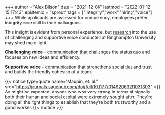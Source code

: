 +++
author = "Alex Bilson"
date = "2021-12-06"
lastmod = "2022-01-12 15:17:43"
epistemic = "sprout"
tags = ["integrity","work","hiring","voice"]
+++
While applicants are assessed for competency, employees prefer integrity over skill in their colleagues.

This insight is evident from personal experience, but [research](https://www.binghamton.edu/news/story/3318/research-people-prefer-friendliness-trustworthiness-in-teammates-over-skill-competency) into the use of challenging and supportive voice conducted at Binghampton University may shed more light.

**Challenging voice** - communication that challenges the status quo and focuses on new ideas and efficiency.

**Supportive voice** - communication that strengthens social ties and trust and builds the friendly cohesion of a team.

{{< notice type=quote name="Maupin, et. al." src="https://journals.sagepub.com/doi/full/10.1177/01492063211031303" >}}
As might be expected, anyone who was very strong in terms of signally both their human and social capital were extremely sought after. They're doing all the right things to establish that they're both trustworthy and a good worker.
{{< /notice >}}
